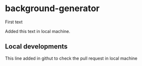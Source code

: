 # background-generator

First text

Added this text in local machine.


## Local developments

This line added in githut to check the pull request in local machine
